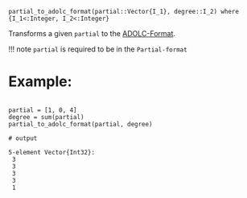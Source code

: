 ```
partial_to_adolc_format(partial::Vector{I_1}, degree::I_2) where {I_1<:Integer, I_2<:Integer}
```

Transforms a given `partial` to the [ADOLC-Format](@ref). 

!!! note
    `partial` is required to be in the `Partial-format`


# Example:

```jldoctest

partial = [1, 0, 4]
degree = sum(partial)
partial_to_adolc_format(partial, degree)

# output

5-element Vector{Int32}:
 3
 3
 3
 3
 1
```
